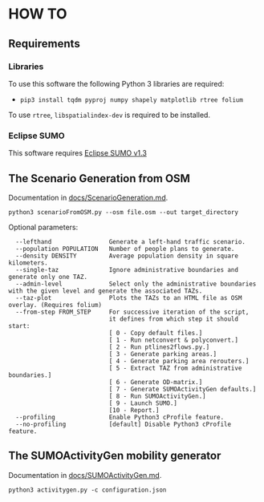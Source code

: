 # HOW TO

## Requirements

### Libraries

To use this software the following Python 3 libraries are required:

* `pip3 install tqdm pyproj numpy shapely matplotlib rtree folium`

To use `rtree`, `libspatialindex-dev` is required to be installed.

### Eclipse SUMO

This software requires [Eclipse SUMO v1.3](https://github.com/eclipse/sumo/releases/tag/v1_3_0)

## The Scenario Generation from OSM

Documentation in [docs/ScenarioGeneration.md](ScenarioGeneration.md).

`python3 scenarioFromOSM.py --osm file.osm --out target_directory`

Optional parameters:

```
  --lefthand                Generate a left-hand traffic scenario.
  --population POPULATION   Number of people plans to generate.
  --density DENSITY         Average population density in square kilometers.
  --single-taz              Ignore administrative boundaries and generate only one TAZ.
  --admin-level             Select only the administrative boundaries with the given level and generate the associated TAZs.
  --taz-plot                Plots the TAZs to an HTML file as OSM overlay. (Requires folium)
  --from-step FROM_STEP     For successive iteration of the script,
                            it defines from which step it should start:
                            [ 0 - Copy default files.]
                            [ 1 - Run netconvert & polyconvert.]
                            [ 2 - Run ptlines2flows.py.]
                            [ 3 - Generate parking areas.]
                            [ 4 - Generate parking area rerouters.]
                            [ 5 - Extract TAZ from administrative boundaries.]
                            [ 6 - Generate OD-matrix.]
                            [ 7 - Generate SUMOActivityGen defaults.]
                            [ 8 - Run SUMOActivityGen.]
                            [ 9 - Launch SUMO.]
                            [10 - Report.]
  --profiling               Enable Python3 cProfile feature.
  --no-profiling            [default] Disable Python3 cProfile feature.
```

## The SUMOActivityGen mobility generator

Documentation in [docs/SUMOActivityGen.md](SUMOActivityGen.md).

`python3 activitygen.py -c configuration.json`
